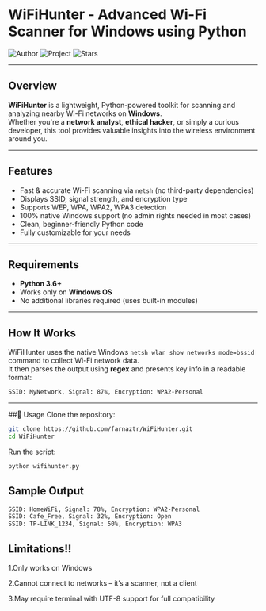 # WiFiHunter - Advanced Wi-Fi Scanner for Windows using Python

![Author](https://img.shields.io/badge/Author-farnaztr-grey)
![Project](https://img.shields.io/badge/Project-WiFiHunter-purple)
![Stars](https://img.shields.io/github/stars/farnaztr/WiFiHunter?style=social)

---

## Overview

**WiFiHunter** is a lightweight, Python-powered toolkit for scanning and analyzing nearby Wi-Fi networks on **Windows**.  
Whether you're a **network analyst**, **ethical hacker**, or simply a curious developer, this tool provides valuable insights into the wireless environment around you.

---

## Features

-  Fast & accurate Wi-Fi scanning via `netsh` (no third-party dependencies)
-  Displays SSID, signal strength, and encryption type
-  Supports WEP, WPA, WPA2, WPA3 detection
-  100% native Windows support (no admin rights needed in most cases)
-  Clean, beginner-friendly Python code
-  Fully customizable for your needs

---

## Requirements

- **Python 3.6+**
- Works only on **Windows OS**
- No additional libraries required (uses built-in modules)

---

## How It Works

WiFiHunter uses the native Windows `netsh wlan show networks mode=bssid` command to collect Wi-Fi network data.  
It then parses the output using **regex** and presents key info in a readable format:

```bash
SSID: MyNetwork, Signal: 87%, Encryption: WPA2-Personal
```
---

##📂 Usage
Clone the repository:

```bash
git clone https://github.com/farnaztr/WiFiHunter.git
cd WiFiHunter
```
Run the script:

```bash
python wifihunter.py
```
## Sample Output

```bash
SSID: HomeWiFi, Signal: 78%, Encryption: WPA2-Personal
SSID: Cafe_Free, Signal: 32%, Encryption: Open
SSID: TP-LINK_1234, Signal: 50%, Encryption: WPA3
```
## Limitations!!

1.Only works on Windows

2.Cannot connect to networks – it’s a scanner, not a client

3.May require terminal with UTF-8 support for full compatibility



